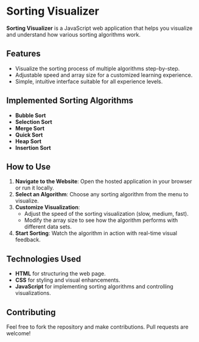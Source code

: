 # Sorting Visualizer

**Sorting Visualizer** is a JavaScript web application that helps you visualize and understand how various sorting algorithms work. 

## Features
- Visualize the sorting process of multiple algorithms step-by-step.
- Adjustable speed and array size for a customized learning experience.
- Simple, intuitive interface suitable for all experience levels.

## Implemented Sorting Algorithms
- **Bubble Sort**
- **Selection Sort**
- **Merge Sort**
- **Quick Sort**
- **Heap Sort**
- **Insertion Sort**

## How to Use
1. **Navigate to the Website**: Open the hosted application in your browser or run it locally.
2. **Select an Algorithm**: Choose any sorting algorithm from the menu to visualize.
3. **Customize Visualization**:
   - Adjust the speed of the sorting visualization (slow, medium, fast).
   - Modify the array size to see how the algorithm performs with different data sets.
4. **Start Sorting**: Watch the algorithm in action with real-time visual feedback.

## Technologies Used
- **HTML** for structuring the web page.
- **CSS** for styling and visual enhancements.
- **JavaScript** for implementing sorting algorithms and controlling visualizations.

## Contributing
Feel free to fork the repository and make contributions. Pull requests are welcome!

